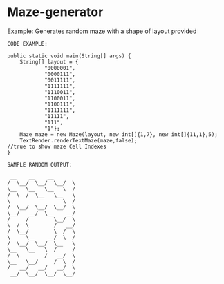 # Maze-generator

Example: Generates random maze with a shape of layout provided

    CODE EXAMPLE:
    
    public static void main(String[] args) {
        String[] layout = {
                "0000001",
                "0000111",
                "0011111",
                "1111111",
                "1110011",
                "1100011",
                "1100111",
                "1111111",
                "11111",
                "111",
                "1"};
        Maze maze = new Maze(layout, new int[]{1,7}, new int[]{11,1},5);
        TextRender.renderTextMaze(maze,false);                               //true to show maze Cell Indexes
    }
    
    SAMPLE RANDOM OUTPUT:
    
     __    __    __      
    /  \__/  \__/  \__/  \
    \__   \__   \__   \  /
    /  \  /  \__   \__   \
    \                 \  /
    /  \__/  \__/  \__/  \
    \__/   __/  \__    __/
    /     /        \__/  \
    \  /  \        /   __/
    /  \__/        \  /  \
    \     \__    __/  \  /
    /  \__/  \__/  \__   \
    \__   \__   \  /     /
    /  \        /   __/  \
    \__   \__/     /  \  /
    /   __/   __/   __/  \
     __/  \__/  \__/  \__/
